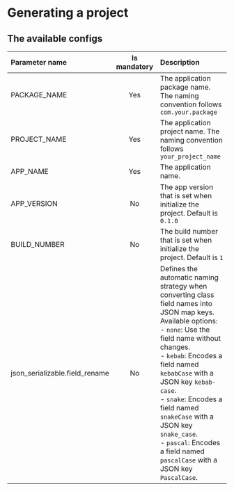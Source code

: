 # Generating a project

## The available configs
| Parameter name | Is mandatory | Description                                                                     |
| :------------- | :----------: | :------------------------------------------------------------------------------ |
| PACKAGE_NAME   |     Yes      | The application package name. The naming convention follows `com.your.package`  |
| PROJECT_NAME   |     Yes      | The application project name. The naming convention follows `your_project_name` |
| APP_NAME       |     Yes      | The application name.                                                           |
| APP_VERSION    |      No      | The app version that is set when initialize the project. Default is `0.1.0`     |
| BUILD_NUMBER   |      No      | The build number that is set when initialize the project. Default is `1`        |
| json_serializable.field_rename   |      No      | Defines the automatic naming strategy when converting class field names into JSON map keys. <br/>Available options: <br/> - `none`: Use the field name without changes.<br/> - `kebab`: Encodes a field named `kebabCase` with a JSON key `kebab-case`.<br/> - `snake`: Encodes a field named `snakeCase` with a JSON key `snake_case`.<br/> - `pascal`: Encodes a field named `pascalCase` with a JSON key `PascalCase`.        |
